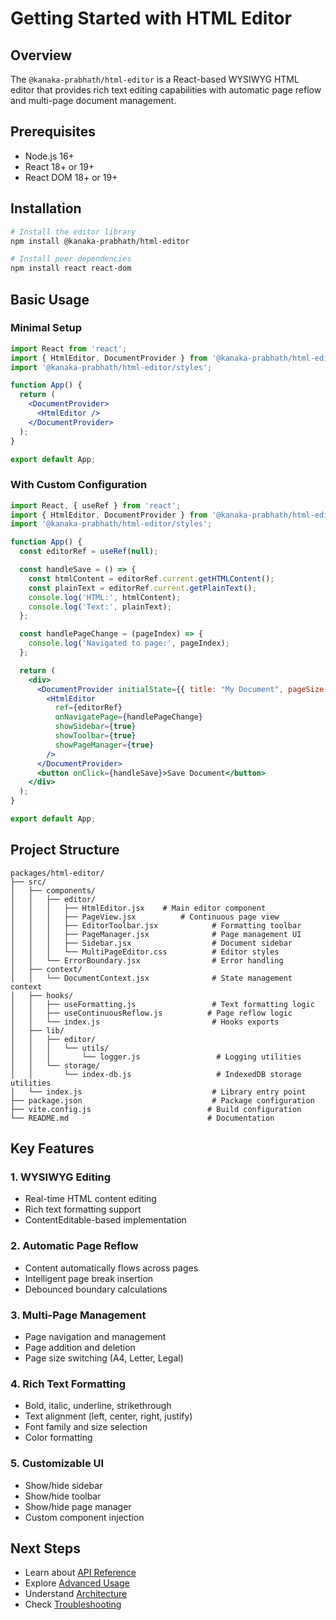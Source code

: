 # Getting Started with HTML Editor

## Overview

The `@kanaka-prabhath/html-editor` is a React-based WYSIWYG HTML editor that provides rich text editing capabilities with automatic page reflow and multi-page document management.

## Prerequisites

- Node.js 16+ 
- React 18+ or 19+
- React DOM 18+ or 19+

## Installation

```bash
# Install the editor library
npm install @kanaka-prabhath/html-editor

# Install peer dependencies
npm install react react-dom
```

## Basic Usage

### Minimal Setup

```jsx
import React from 'react';
import { HtmlEditor, DocumentProvider } from '@kanaka-prabhath/html-editor';
import '@kanaka-prabhath/html-editor/styles';

function App() {
  return (
    <DocumentProvider>
      <HtmlEditor />
    </DocumentProvider>
  );
}

export default App;
```

### With Custom Configuration

```jsx
import React, { useRef } from 'react';
import { HtmlEditor, DocumentProvider } from '@kanaka-prabhath/html-editor';
import '@kanaka-prabhath/html-editor/styles';

function App() {
  const editorRef = useRef(null);

  const handleSave = () => {
    const htmlContent = editorRef.current.getHTMLContent();
    const plainText = editorRef.current.getPlainText();
    console.log('HTML:', htmlContent);
    console.log('Text:', plainText);
  };

  const handlePageChange = (pageIndex) => {
    console.log('Navigated to page:', pageIndex);
  };

  return (
    <div>
      <DocumentProvider initialState={{ title: "My Document", pageSize: "A4" }}>
        <HtmlEditor 
          ref={editorRef}
          onNavigatePage={handlePageChange}
          showSidebar={true}
          showToolbar={true}
          showPageManager={true}
        />
      </DocumentProvider>
      <button onClick={handleSave}>Save Document</button>
    </div>
  );
}

export default App;
```

## Project Structure

```
packages/html-editor/
├── src/
│   ├── components/
│   │   ├── editor/
│   │   │   ├── HtmlEditor.jsx    # Main editor component
│   │   │   ├── PageView.jsx          # Continuous page view
│   │   │   ├── EditorToolbar.jsx            # Formatting toolbar
│   │   │   ├── PageManager.jsx              # Page management UI
│   │   │   ├── Sidebar.jsx                  # Document sidebar
│   │   │   └── MultiPageEditor.css          # Editor styles
│   │   └── ErrorBoundary.jsx                # Error handling
│   ├── context/
│   │   └── DocumentContext.jsx              # State management context
│   ├── hooks/
│   │   ├── useFormatting.js                 # Text formatting logic
│   │   ├── useContinuousReflow.js          # Page reflow logic
│   │   └── index.js                         # Hooks exports
│   ├── lib/
│   │   ├── editor/
│   │   │   └── utils/
│   │   │       └── logger.js                 # Logging utilities
│   │   └── storage/
│   │       └── index-db.js                   # IndexedDB storage utilities
│   └── index.js                             # Library entry point
├── package.json                             # Package configuration
├── vite.config.js                          # Build configuration
└── README.md                               # Documentation
```

## Key Features

### 1. WYSIWYG Editing
- Real-time HTML content editing
- Rich text formatting support
- ContentEditable-based implementation

### 2. Automatic Page Reflow
- Content automatically flows across pages
- Intelligent page break insertion
- Debounced boundary calculations

### 3. Multi-Page Management
- Page navigation and management
- Page addition and deletion
- Page size switching (A4, Letter, Legal)

### 4. Rich Text Formatting
- Bold, italic, underline, strikethrough
- Text alignment (left, center, right, justify)
- Font family and size selection
- Color formatting

### 5. Customizable UI
- Show/hide sidebar
- Show/hide toolbar
- Show/hide page manager
- Custom component injection

## Next Steps

- Learn about [API Reference](02-API-Reference.md)
- Explore [Advanced Usage](03-Advanced-Usage.md)
- Understand [Architecture](04-Architecture.md)
- Check [Troubleshooting](05-Troubleshooting.md)